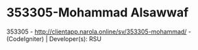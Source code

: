 # 353305-Mohammad Alsawwaf

353305 - http://clientapp.narola.online/sv/353305-mohammad/ - (CodeIgniter) | Developer(s): RSU